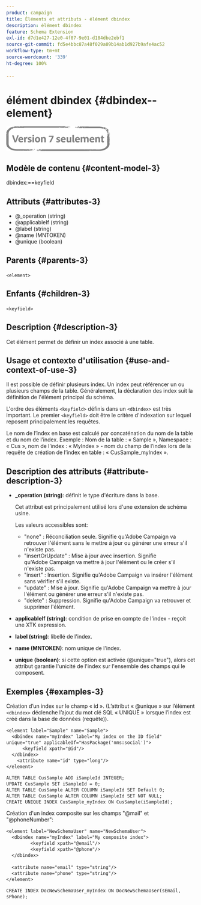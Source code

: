 ```yaml
---
product: campaign
title: Éléments et attributs - élément dbindex
description: élément dbindex
feature: Schema Extension
exl-id: d7d1e427-12e0-4f07-9e01-d184dbe2ebf1
source-git-commit: fd5e4bbc87a48f029a09b14ab1d927b9afe4ac52
workflow-type: tm+mt
source-wordcount: '339'
ht-degree: 100%

---
```


# élément dbindex {#dbindex--element}

![](../../../assets/v7-only.svg)

## Modèle de contenu {#content-model-3}

dbindex:==keyfield

## Attributs {#attributes-3}

* @_operation (string)
* @applicableIf (string)
* @label (string)
* @name (MNTOKEN)
* @unique (boolean)

## Parents {#parents-3}

`<element>`

## Enfants {#children-3}

`<keyfield>`

## Description {#description-3}

Cet élément permet de définir un index associé à une table.

## Usage et contexte d&#39;utilisation {#use-and-context-of-use-3}

Il est possible de définir plusieurs index. Un index peut référencer un ou plusieurs champs de la table. Généralement, la déclaration des index suit la définition de l&#39;élément principal du schéma.

L&#39;ordre des éléments `<keyfield>` définis dans un `<dbindex>` est très important. Le premier `<keyfield>` doit être le critère d&#39;indexation sur lequel reposent principalement les requêtes.

Le nom de l’index en base est calculé par concaténation du nom de la table et du nom de l’index. Exemple : Nom de la table : « Sample », Namespace : « Cus », nom de l’index : « MyIndex » - nom du champ de l’index lors de la requête de création de l’index en table : « CusSample_myIndex ».

## Description des attributs {#attribute-description-3}

* **_operation (string)**: définit le type d&#39;écriture dans la base.

  Cet attribut est principalement utilisé lors d&#39;une extension de schéma usine.

  Les valeurs accessibles sont:

   * &quot;none&quot; : Réconciliation seule. Signifie qu&#39;Adobe Campaign va retrouver l&#39;élément sans le mettre à jour ou générer une erreur s&#39;il n&#39;existe pas.
   * &quot;insertOrUpdate&quot; : Mise à jour avec insertion. Signifie qu&#39;Adobe Campaign va mettre à jour l&#39;élément ou le créer s&#39;il n&#39;existe pas.
   * &quot;insert&quot; : Insertion. Signifie qu&#39;Adobe Campaign va insérer l&#39;élément sans vérifier s&#39;il existe.
   * &quot;update&quot; : Mise à jour. Signifie qu&#39;Adobe Campaign va mettre à jour l&#39;élément ou générer une erreur s&#39;il n&#39;existe pas.
   * &quot;delete&quot; : Suppression. Signifie qu&#39;Adobe Campaign va retrouver et supprimer l&#39;élément.

* **applicableIf (string)**: condition de prise en compte de l&#39;index - reçoit une XTK expression.
* **label (string)**: libellé de l&#39;index.
* **name (MNTOKEN)**: nom unique de l&#39;index.
* **unique (boolean)**: si cette option est activée (@unique=&quot;true&quot;), alors cet attribut garantie l&#39;unicité de l&#39;index sur l&#39;ensemble des champs qui le composent.

## Exemples       {#examples-3}

Création d’un index sur le champ « id ». (L’attribut « @unique » sur l’élément `<dbindex>` déclenche l’ajout du mot clé SQL « UNIQUE » lorsque l’index est créé dans la base de données (requête)).

```
<element label="Sample" name="Sample">
  <dbindex name="myIndex" label="My index on the ID field" unique="true" applicableIf="HasPackage('nms:social')">
      <keyfield xpath="@id"/>
  </dbindex>
    <attribute name="id" type="long"/>
</element>          
```

```
ALTER TABLE CusSample ADD iSampleId INTEGER;
UPDATE CusSample SET iSampleId = 0;
ALTER TABLE CusSample ALTER COLUMN iSampleId SET Default 0;
ALTER TABLE CusSample ALTER COLUMN iSampleId SET NOT NULL; 
CREATE UNIQUE INDEX CusSample_myIndex ON CusSample(iSampleId);
```

Création d&#39;un index composite sur les champs &quot;@mail&quot; et &quot;@phoneNumber&quot;:

```
<element label="NewSchemaUser" name="NewSchemaUser">
  <dbindex name="myIndex" label="My composite index">
         <keyfield xpath="@email"/>
         <keyfield xpath="@phone"/>
  </dbindex>
  
  <attribute name="email" type="string"/>
  <attribute name="phone" type="string"/>
</element>      
```

```
CREATE INDEX DocNewSchemaUser_myIndex ON DocNewSchemaUser(sEmail, sPhone);
```
